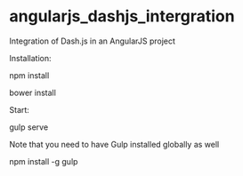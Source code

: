 # angularjs_dashjs_intergration
Integration of Dash.js in an AngularJS project


Installation: 

npm install 

bower install



Start: 

gulp serve

Note that you need to have Gulp installed globally as well

npm install -g gulp
